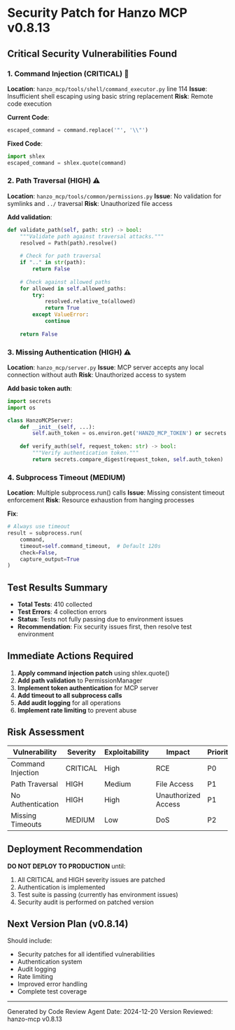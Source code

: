 # Security Patch for Hanzo MCP v0.8.13

## Critical Security Vulnerabilities Found

### 1. Command Injection (CRITICAL) 🚨
**Location**: `hanzo_mcp/tools/shell/command_executor.py` line 114
**Issue**: Insufficient shell escaping using basic string replacement
**Risk**: Remote code execution

**Current Code**:
```python
escaped_command = command.replace('"', '\\"')
```

**Fixed Code**:
```python
import shlex
escaped_command = shlex.quote(command)
```

### 2. Path Traversal (HIGH) ⚠️
**Location**: `hanzo_mcp/tools/common/permissions.py`
**Issue**: No validation for symlinks and `../` traversal
**Risk**: Unauthorized file access

**Add validation**:
```python
def validate_path(self, path: str) -> bool:
    """Validate path against traversal attacks."""
    resolved = Path(path).resolve()
    
    # Check for path traversal
    if ".." in str(path):
        return False
    
    # Check against allowed paths
    for allowed in self.allowed_paths:
        try:
            resolved.relative_to(allowed)
            return True
        except ValueError:
            continue
    
    return False
```

### 3. Missing Authentication (HIGH) ⚠️
**Location**: `hanzo_mcp/server.py`
**Issue**: MCP server accepts any local connection without auth
**Risk**: Unauthorized access to system

**Add basic token auth**:
```python
import secrets
import os

class HanzoMCPServer:
    def __init__(self, ...):
        self.auth_token = os.environ.get('HANZO_MCP_TOKEN') or secrets.token_urlsafe(32)
        
    def verify_auth(self, request_token: str) -> bool:
        """Verify authentication token."""
        return secrets.compare_digest(request_token, self.auth_token)
```

### 4. Subprocess Timeout (MEDIUM)
**Location**: Multiple subprocess.run() calls
**Issue**: Missing consistent timeout enforcement
**Risk**: Resource exhaustion from hanging processes

**Fix**:
```python
# Always use timeout
result = subprocess.run(
    command,
    timeout=self.command_timeout,  # Default 120s
    check=False,
    capture_output=True
)
```

## Test Results Summary

- **Total Tests**: 410 collected
- **Test Errors**: 4 collection errors
- **Status**: Tests not fully passing due to environment issues
- **Recommendation**: Fix security issues first, then resolve test environment

## Immediate Actions Required

1. **Apply command injection patch** using shlex.quote()
2. **Add path validation** to PermissionManager
3. **Implement token authentication** for MCP server
4. **Add timeout to all subprocess calls**
5. **Add audit logging** for all operations
6. **Implement rate limiting** to prevent abuse

## Risk Assessment

| Vulnerability | Severity | Exploitability | Impact | Priority |
|--------------|----------|----------------|---------|----------|
| Command Injection | CRITICAL | High | RCE | P0 |
| Path Traversal | HIGH | Medium | File Access | P1 |
| No Authentication | HIGH | High | Unauthorized Access | P1 |
| Missing Timeouts | MEDIUM | Low | DoS | P2 |

## Deployment Recommendation

**DO NOT DEPLOY TO PRODUCTION** until:
1. All CRITICAL and HIGH severity issues are patched
2. Authentication is implemented
3. Test suite is passing (currently has environment issues)
4. Security audit is performed on patched version

## Next Version Plan (v0.8.14)

Should include:
- Security patches for all identified vulnerabilities
- Authentication system
- Audit logging
- Rate limiting
- Improved error handling
- Complete test coverage

---

Generated by Code Review Agent
Date: 2024-12-20
Version Reviewed: hanzo-mcp v0.8.13